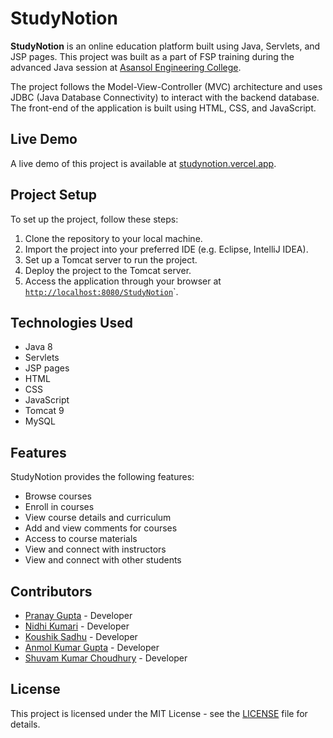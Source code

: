 # StudyNotion

**StudyNotion** is an online education platform built using Java, Servlets, and JSP pages. This project was built as a part of FSP training during the advanced Java session at [Asansol Engineering College](www.aecwb.edu.in).

The project follows the Model-View-Controller (MVC) architecture and uses JDBC (Java Database Connectivity) to interact with the backend database. The front-end of the application is built using HTML, CSS, and JavaScript.

## Live Demo

A live demo of this project is available at [studynotion.vercel.app](https://studynotion.vercel.app/).

## Project Setup

To set up the project, follow these steps:
1. Clone the repository to your local machine.
1. Import the project into your preferred IDE (e.g. Eclipse, IntelliJ IDEA).
1. Set up a Tomcat server to run the project.
1. Deploy the project to the Tomcat server.
1. Access the application through your browser at [`http://localhost:8080/StudyNotion`](http://localhost:8080/StudyNotion)`.

## Technologies Used

- Java 8
- Servlets
- JSP pages
- HTML
- CSS
- JavaScript
- Tomcat 9
- MySQL

## Features

StudyNotion provides the following features:

- Browse courses
- Enroll in courses
- View course details and curriculum
- Add and view comments for courses
- Access to course materials
- View and connect with instructors
- View and connect with other students

## Contributors

- [Pranay Gupta](https://github.com/thepranaygupta) - Developer
- [Nidhi Kumari](https://github.com/Nidhikumari-4) - Developer
- [Koushik Sadhu](https://github.com/koushiksdhu) - Developer
- [Anmol Kumar Gupta](https://github.com/anmolkgupta) - Developer
- [Shuvam Kumar Choudhury](https://github.com/Shuvamkc) - Developer

## License

This project is licensed under the MIT License - see the [LICENSE](./LICENSE) file for details.